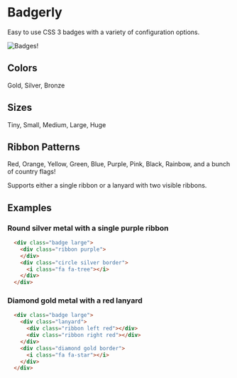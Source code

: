 # Badgerly
Easy to use CSS 3 badges with a variety of configuration options.

![Badges!](https://lh6.googleusercontent.com/pkXaKX6HQPPoHpuVWBVKVChUKrQ8H6RnMMkktwzaNtEDi7t7Mji3kTJcT9Pjt-j41NYxjsZK1qAWRUw=w1920-h949-rw)

## Colors
Gold, Silver, Bronze

## Sizes
Tiny, Small, Medium, Large, Huge

## Ribbon Patterns
Red, Orange, Yellow, Green, Blue, Purple, Pink, Black, Rainbow, and a bunch of country flags!

Supports either a single ribbon or a lanyard with two visible ribbons.

## Examples

### Round silver metal with a single purple ribbon
```html
  <div class="badge large">
    <div class="ribbon purple">
    </div>
    <div class="circle silver border">
      <i class="fa fa-tree"></i>
    </div>
  </div>
```

### Diamond gold metal with a red lanyard
```html
  <div class="badge large">
    <div class="lanyard">
      <div class="ribbon left red"></div>
      <div class="ribbon right red"></div>
    </div>
    <div class="diamond gold border">
      <i class="fa fa-star"></i>
    </div>
  </div>
```
